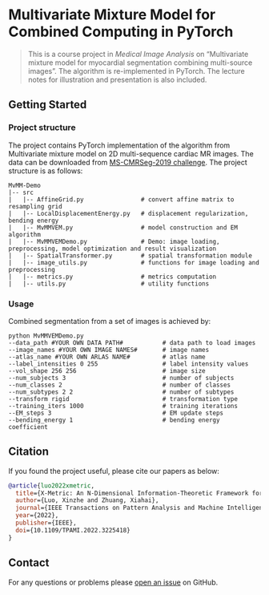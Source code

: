 # Multivariate Mixture Model for Combined Computing in PyTorch

>This is a course project in *Medical Image Analysis* on “Multivariate mixture model for myocardial segmentation combining multi-source images”. The algorithm is re-implemented in PyTorch. The lecture notes for illustration and presentation is also included.

## Getting Started

### Project structure

The project contains PyTorch implementation of the algorithm from Multivariate mixture model on 2D multi-sequence cardiac MR images. The data can be downloaded from [MS-CMRSeg-2019 challenge](https://zmiclab.github.io/projects/mscmrseg19/). The project structure is as follows:

```
MvMM-Demo
|-- src
|   |-- AffineGrid.py                # convert affine matrix to resampling grid
|   |-- LocalDisplacementEnergy.py   # displacement regularization, bending energy
|   |-- MvMMVEM.py                   # model construction and EM algorithm
|   |-- MvMMVEMDemo.py               # Demo: image loading, preprocessing, model optimization and result visualization
|   |-- SpatialTransformer.py        # spatial transformation module
|   |-- image_utils.py               # functions for image loading and preprocessing
|   |-- metrics.py                   # metrics computation
|   |-- utils.py                     # utility functions
```

### Usage

Combined segmentation from a set of images is achieved by:

```
python MvMMVEMDemo.py 
--data_path #YOUR OWN DATA PATH#           # data path to load images
--image_names #YOUR OWN IMAGE NAMES#       # image names
--atlas_name #YOUR OWN ARLAS NAME#         # atlas name
--label_intensities 0 255                  # label intensity values
--vol_shape 256 256                        # image size
--num_subjects 3                           # number of subjects
--num_classes 2                            # number of classes
--num_subtypes 2 2                         # number of subtypes
--transform rigid                          # transformation type
--training_iters 1000                      # training iterations
--EM_steps 3                               # EM update steps
--bending_energy 1                         # bending energy coefficient
```

## Citation

If you found the project useful, please cite our papers as below:

```bibtex
@article{luo2022xmetric,
  title={X-Metric: An N-Dimensional Information-Theoretic Framework for Groupwise Registration and Deep Combined Computing},
  author={Luo, Xinzhe and Zhuang, Xiahai},
  journal={IEEE Transactions on Pattern Analysis and Machine Intelligence},
  year={2022},
  publisher={IEEE},
  doi={10.1109/TPAMI.2022.3225418}
}
```

## Contact

For any questions or problems please [open an issue](https://github.com/xzluo97/MvMM-Demo/issues/new) on GitHub.